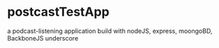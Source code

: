 # postcastTestApp


 a podcast-listening application build with nodeJS, express, moongoBD, BackboneJS underscore
